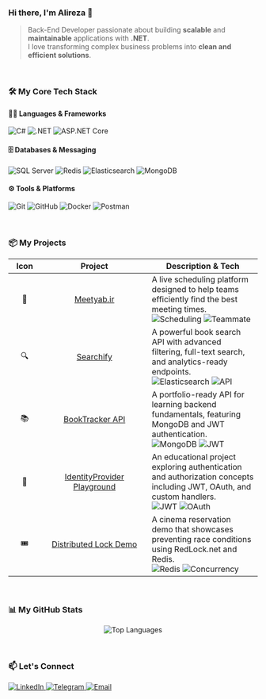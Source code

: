 ### Hi there, I'm Alireza 👋

> Back-End Developer passionate about building **scalable** and **maintainable** applications with **.NET**.  
I love transforming complex business problems into **clean and efficient solutions**.

<br>

### 🛠️ My Core Tech Stack

#### 🧑‍💻 Languages & Frameworks
<p align="left">
  <img src="https://img.shields.io/badge/C%23-512BD4?style=flat-square&logo=csharp&logoColor=white" alt="C#"/>
  <img src="https://img.shields.io/badge/.NET-512BD4?style=flat-square&logo=dotnet&logoColor=white" alt=".NET"/>
  <img src="https://img.shields.io/badge/ASP.NET_Core-5C2D91?style=flat-square&logo=dotnet&logoColor=white" alt="ASP.NET Core"/>
</p>

#### 🗄️ Databases & Messaging
<p align="left">
  <img src="https://img.shields.io/badge/SQL_Server-CC2927?style=flat-square&logo=microsoftsqlserver&logoColor=white" alt="SQL Server"/>
  <img src="https://img.shields.io/badge/Redis-DC382D?style=flat-square&logo=redis&logoColor=white" alt="Redis"/>
  <img src="https://img.shields.io/badge/Elasticsearch-005571?style=flat-square&logo=elasticsearch&logoColor=white" alt="Elasticsearch"/>
  <img src="https://img.shields.io/badge/MongoDB-47A248?style=flat-square&logo=mongodb&logoColor=white" alt="MongoDB"/>
</p>

#### ⚙️ Tools & Platforms
<p align="left">
  <img src="https://img.shields.io/badge/Git-F05032?style=flat-square&logo=git&logoColor=white" alt="Git"/>
  <img src="https://img.shields.io/badge/GitHub-181717?style=flat-square&logo=github&logoColor=white" alt="GitHub"/>
  <img src="https://img.shields.io/badge/Docker-2496ED?style=flat-square&logo=docker&logoColor=white" alt="Docker"/>
  <img src="https://img.shields.io/badge/Postman-FF6C37?style=flat-square&logo=postman&logoColor=white" alt="Postman"/>
</p>


<br>

### 📦 My Projects

<table>
  <thead>
    <tr>
      <th width="50px">Icon</th>
      <th width="200px" align="center">Project</th>
      <th>Description & Tech</th>
    </tr>
  </thead>
  <tbody>
    <tr>
      <td align="center">🤝</td>
      <td align="center"><a href="https://meetyab.ir" target="_blank">Meetyab.ir</a></td>
      <td>
        A live scheduling platform designed to help teams efficiently find the best meeting times.  
        <br>
        <img src="https://img.shields.io/badge/Scheduling-0078D4?style=flat-square&logo=google-calendar&logoColor=white" alt="Scheduling"/>
        <img src="https://img.shields.io/badge/Teammate-@amirebadifar87-333?style=flat-square&logo=github&logoColor=white" alt="Teammate"/>
      </td>
    </tr>
    <tr>
      <td align="center">🔍</td>
      <td align="center"><a href="https://github.com/alireza-haeri/Searchify" target="_blank">Searchify</a></td>
      <td>
        A powerful book search API with advanced filtering, full-text search, and analytics-ready endpoints.  
        <br>
        <img src="https://img.shields.io/badge/Elasticsearch-005571?style=flat-square&logo=elasticsearch&logoColor=white" alt="Elasticsearch"/>
        <img src="https://img.shields.io/badge/API-FF6C37?style=flat-square&logo=swagger&logoColor=white" alt="API"/>
      </td>
    </tr>
    <tr>
      <td align="center">📚</td>
      <td align="center"><a href="https://github.com/alireza-haeri/BookTracker" target="_blank">BookTracker API</a></td>
      <td>
        A portfolio-ready API for learning backend fundamentals, featuring MongoDB and JWT authentication.  
        <br>
        <img src="https://img.shields.io/badge/MongoDB-47A248?style=flat-square&logo=mongodb&logoColor=white" alt="MongoDB"/>
        <img src="https://img.shields.io/badge/JWT-000000?style=flat-square&logo=jsonwebtokens&logoColor=white" alt="JWT"/>
      </td>
    </tr>
    <tr>
      <td align="center">🔐</td>
      <td align="center"><a href="https://github.com/alireza-haeri/IdentityProvider" target="_blank">IdentityProvider Playground</a></td>
      <td>
        An educational project exploring authentication and authorization concepts including JWT, OAuth, and custom handlers.  
        <br>
        <img src="https://img.shields.io/badge/JWT-000000?style=flat-square&logo=jsonwebtokens&logoColor=white" alt="JWT"/>
        <img src="https://img.shields.io/badge/OAuth-3EAAAF?style=flat-square&logo=auth0&logoColor=white" alt="OAuth"/>
      </td>
    </tr>
    <tr>
      <td align="center">🎟️</td>
      <td align="center"><a href="https://github.com/alireza-haeri/Reservation" target="_blank">Distributed Lock Demo</a></td>
      <td>
        A cinema reservation demo that showcases preventing race conditions using RedLock.net and Redis.  
        <br>
        <img src="https://img.shields.io/badge/Redis-DC382D?style=flat-square&logo=redis&logoColor=white" alt="Redis"/>
        <img src="https://img.shields.io/badge/Concurrency-FFA500?style=flat-square&logo=clockify&logoColor=white" alt="Concurrency"/>
      </td>
    </tr>
  </tbody>
</table>


<br>

### 📊 My GitHub Stats

<p align="center">
  <img src="https://github-readme-stats.vercel.app/api/top-langs/?username=alireza-haeri&layout=compact&langs_count=10&theme=transparent" alt="Top Languages"/>
</p>

<br>

### 📫 Let's Connect

<p align="left">
  <a href="https://www.linkedin.com/in/alireza-haeri-dev" target="_blank">
    <img src="https://img.shields.io/badge/LinkedIn-0A66C2?style=for-the-badge&logo=linkedin&logoColor=white" alt="LinkedIn"/>
  </a>
  <a href="https://t.me/AlirezaHaeriDev" target="_blank">
    <img src="https://img.shields.io/badge/Telegram-26A5E4?style=for-the-badge&logo=telegram&logoColor=white" alt="Telegram"/>
  </a>
  <a href="mailto:alireza.haeri.dev@gmail.com">
    <img src="https://img.shields.io/badge/Email-D14836?style=for-the-badge&logo=gmail&logoColor=white" alt="Email"/>
  </a>
</p>
